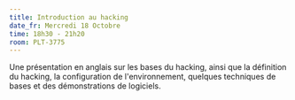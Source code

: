 ```yaml
---
title: Introduction au hacking
date_fr: Mercredi 18 Octobre
time: 18h30 - 21h20
room: PLT-3775
---
```


Une présentation en anglais sur les bases du hacking,
ainsi que la définition du hacking, la configuration de l'environnement,
quelques techniques de bases et des démonstrations de logiciels.